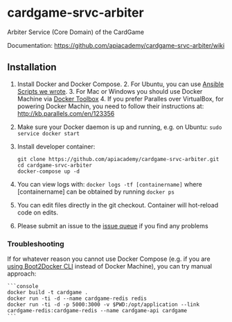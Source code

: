 # cardgame-srvc-arbiter
Arbiter Service (Core Domain) of the CardGame

Documentation: https://github.com/apiacademy/cardgame-srvc-arbiter/wiki

## Installation

1. Install Docker and Docker Compose. 
    2. For Ubuntu, you can use [Ansible Scripts we wrote](https://github.com/apiacademy/quizgame/tree/master/ansible).
    3. For Mac or Windows you should use Docker Machine via [Docker Toolbox](https://www.docker.com/toolbox)
    4. If you prefer Paralles over VirtualBox, for powering Docker Machin, you need to follow their instructions at: <http://kb.parallels.com/en/123356>
1. Make sure your Docker daemon is up and running, e.g. on Ubuntu: `sudo service docker start`
1. Install developer container:
 
    ```console
    git clone https://github.com/apiacademy/cardgame-srvc-arbiter.git
    cd cardgame-srvc-arbiter
    docker-compose up -d
    ```
    
1. You can view logs with: `docker logs -tf [containername]` where [containername] can be obtained by running `docker ps`
1. You can edit files directly in the git checkout. Container will hot-reload code on edits.
1. Please submit an issue to the [issue queue](https://github.com/apiacademy/cardgame-srvc-arbiter/issues) if you find any problems

### Troubleshooting

If for whatever reason you cannot use Docker Compose (e.g. if you are [using Boot2Docker CLI](https://github.com/docker/compose/issues/1032) instead of Docker Machine), you can try manual approach:
    
    ```console
    docker build -t cardgame .
    docker run -ti -d --name cardgame-redis redis
    docker run -ti -d -p 5000:3000 -v $PWD:/opt/application --link cardgame-redis:cardgame-redis --name cardgame-api cardgame
    ```

